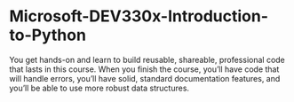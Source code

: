# Microsoft-DEV330x-Introduction-to-Python
You get hands-on and learn to build reusable, shareable, professional code that lasts in this course.  When you finish the course, you’ll have code that will handle errors, you’ll have solid, standard documentation features, and you’ll be able to use more robust data structures.

